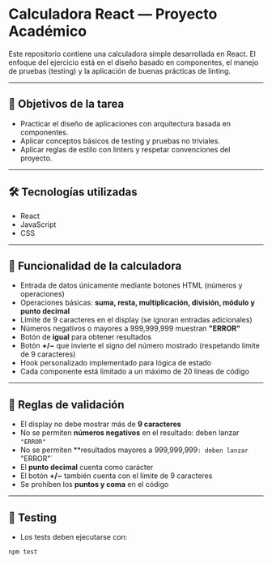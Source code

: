 # Calculadora React — Proyecto Académico

Este repositorio contiene una calculadora simple desarrollada en React. El enfoque del ejercicio está en el diseño basado en componentes, el manejo de pruebas (testing) y la aplicación de buenas prácticas de linting.

---

## 🎯 Objetivos de la tarea

- Practicar el diseño de aplicaciones con arquitectura basada en componentes.
- Aplicar conceptos básicos de testing y pruebas no triviales.
- Aplicar reglas de estilo con linters y respetar convenciones del proyecto.

---

## 🛠️ Tecnologías utilizadas

- React 
- JavaScript 
- CSS

---

## 🧩 Funcionalidad de la calculadora

- Entrada de datos únicamente mediante botones HTML (números y operaciones)
- Operaciones básicas: **suma, resta, multiplicación, división, módulo y punto decimal**
- Límite de 9 caracteres en el display (se ignoran entradas adicionales)
- Números negativos o mayores a 999,999,999 muestran **"ERROR"**
- Botón de **igual** para obtener resultados
- Botón **+/−** que invierte el signo del número mostrado (respetando límite de 9 caracteres)
- Hook personalizado implementado para lógica de estado
- Cada componente está limitado a un máximo de 20 líneas de código

---

## 📐 Reglas de validación

- El display no debe mostrar más de **9 caracteres**
- No se permiten **números negativos** en el resultado: deben lanzar `"ERROR"`
- No se permiten **resultados mayores a 999,999,999`: deben lanzar `"ERROR"`
- El **punto decimal** cuenta como carácter
- El botón **+/−** también cuenta con el límite de 9 caracteres
- Se prohíben los **puntos y coma** en el código

---

## 🧪 Testing

- Los tests deben ejecutarse con:

```bash
npm test

